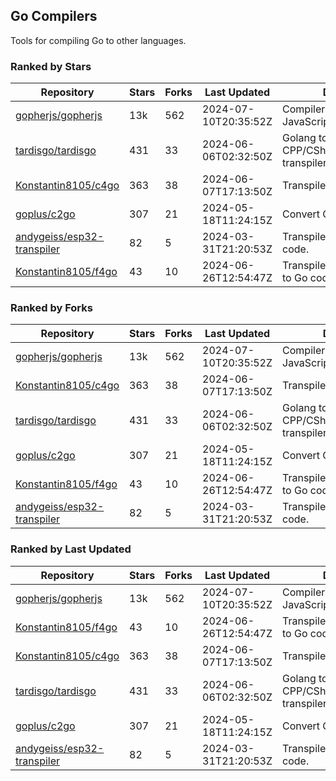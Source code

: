 ## Go Compilers

Tools for compiling Go to other languages.

### Ranked by Stars

| Repository | Stars | Forks | Last Updated | Description | 
|------------|-------|-------|--------------|-------------|
| [gopherjs/gopherjs](https://github.com/gopherjs/gopherjs) | 13k | 562 | 2024-07-10T20:35:52Z |  Compiler from Go to JavaScript. |
| [tardisgo/tardisgo](https://github.com/tardisgo/tardisgo) | 431 | 33 | 2024-06-06T02:32:50Z |  Golang to Haxe to CPP/CSharp/Java/JavaScript transpiler. |
| [Konstantin8105/c4go](https://github.com/Konstantin8105/c4go) | 363 | 38 | 2024-06-07T17:13:50Z |  Transpile C code to Go code. |
| [goplus/c2go](https://github.com/goplus/c2go) | 307 | 21 | 2024-05-18T11:24:15Z |  Convert C code to Go code. |
| [andygeiss/esp32-transpiler](https://github.com/andygeiss/esp32-transpiler) | 82 | 5 | 2024-03-31T21:20:53Z |  Transpile Go into Arduino code. |
| [Konstantin8105/f4go](https://github.com/Konstantin8105/f4go) | 43 | 10 | 2024-06-26T12:54:47Z |  Transpile FORTRAN 77 code to Go code. |

### Ranked by Forks

| Repository | Stars | Forks | Last Updated | Description | 
|------------|-------|-------|--------------|-------------|
| [gopherjs/gopherjs](https://github.com/gopherjs/gopherjs) | 13k | 562 | 2024-07-10T20:35:52Z |  Compiler from Go to JavaScript. |
| [Konstantin8105/c4go](https://github.com/Konstantin8105/c4go) | 363 | 38 | 2024-06-07T17:13:50Z |  Transpile C code to Go code. |
| [tardisgo/tardisgo](https://github.com/tardisgo/tardisgo) | 431 | 33 | 2024-06-06T02:32:50Z |  Golang to Haxe to CPP/CSharp/Java/JavaScript transpiler. |
| [goplus/c2go](https://github.com/goplus/c2go) | 307 | 21 | 2024-05-18T11:24:15Z |  Convert C code to Go code. |
| [Konstantin8105/f4go](https://github.com/Konstantin8105/f4go) | 43 | 10 | 2024-06-26T12:54:47Z |  Transpile FORTRAN 77 code to Go code. |
| [andygeiss/esp32-transpiler](https://github.com/andygeiss/esp32-transpiler) | 82 | 5 | 2024-03-31T21:20:53Z |  Transpile Go into Arduino code. |

### Ranked by Last Updated

| Repository | Stars | Forks | Last Updated | Description | 
|------------|-------|-------|--------------|-------------|
| [gopherjs/gopherjs](https://github.com/gopherjs/gopherjs) | 13k | 562 | 2024-07-10T20:35:52Z |  Compiler from Go to JavaScript. |
| [Konstantin8105/f4go](https://github.com/Konstantin8105/f4go) | 43 | 10 | 2024-06-26T12:54:47Z |  Transpile FORTRAN 77 code to Go code. |
| [Konstantin8105/c4go](https://github.com/Konstantin8105/c4go) | 363 | 38 | 2024-06-07T17:13:50Z |  Transpile C code to Go code. |
| [tardisgo/tardisgo](https://github.com/tardisgo/tardisgo) | 431 | 33 | 2024-06-06T02:32:50Z |  Golang to Haxe to CPP/CSharp/Java/JavaScript transpiler. |
| [goplus/c2go](https://github.com/goplus/c2go) | 307 | 21 | 2024-05-18T11:24:15Z |  Convert C code to Go code. |
| [andygeiss/esp32-transpiler](https://github.com/andygeiss/esp32-transpiler) | 82 | 5 | 2024-03-31T21:20:53Z |  Transpile Go into Arduino code. |

